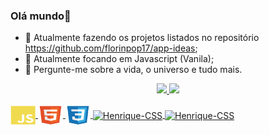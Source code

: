 ### Olá mundo👋

- 🔭 Atualmente fazendo os projetos listados no repositório https://github.com/florinpop17/app-ideas;
- 🌱 Atualmente focando em Javascript (Vanila);
- 💬 Pergunte-me sobre a vida, o universo e tudo mais.

<div align="center">
  <a href="https://github.com/HenriqueBernardes42">
  <img height="180em" src="https://github-readme-stats.vercel.app/api?username=HenriqueBernardes42&show_icons=true&theme=dark&include_all_commits=true&count_private=true"/>
  <img height="180em" src="https://github-readme-stats.vercel.app/api/top-langs/?username=HenriqueBernardes42&layout=compact&langs_count=7&theme=dark"/>
</div>

<div style="display: inline_block"><br>
  <img align="center" alt="Henrique-Js" height="30" width="40" src="https://raw.githubusercontent.com/devicons/devicon/master/icons/javascript/javascript-plain.svg">
  <img align="center" alt="Henrique-HTML" height="30" width="40" src="https://raw.githubusercontent.com/devicons/devicon/master/icons/html5/html5-original.svg">
  <img align="center" alt="Henrique-CSS" height="30" width="40" src="https://raw.githubusercontent.com/devicons/devicon/master/icons/css3/css3-original.svg">
  <img align="center" alt="Henrique-CSS" height="30" width="40" src="https://cdn.jsdelivr.net/gh/devicons/devicon/icons/c/c-original.svg" />
  <img align="center" alt="Henrique-CSS" height="30" width="40" src="https://cdn.jsdelivr.net/gh/devicons/devicon/icons/bash/bash-original.svg" />
  </div>
